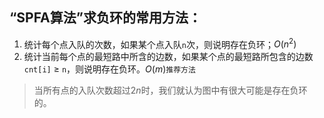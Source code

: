 ## “SPFA算法”求负环的常用方法：
1) 统计每个点入队的次数，如果某个点入队`n`次，则说明存在负环；$O(n^2)$
2) 统计当前每个点的最短路中所含的边数，如果某个点的最短路所包含的边数`cnt[i]` $\ge$ `n`，则说明存在负环。$O(m)$`推荐方法`

> 当所有点的入队次数超过$2n$时，我们就认为图中有很大可能是存在负环的。